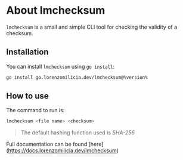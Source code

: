 # About lmchecksum

`lmchecksum` is a small and simple CLI tool for checking the validity of a checksum.

## Installation

You can install `lmchecksum` using `go install`:
```Bash
go install go.lorenzomilicia.dev/lmchecksum@%version%
```

## How to use

The command to run is:
```Bash
lmchecksum <file name> <checksum>
```
> The default hashing function used is *SHA-256*

Full documentation can be found [here] (https://docs.lorenzomilicia.dev/lmchecksum)
